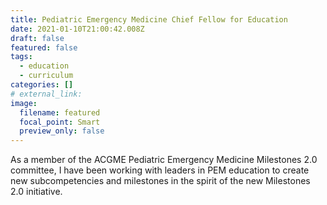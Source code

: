 ```yaml
---
title: Pediatric Emergency Medicine Chief Fellow for Education
date: 2021-01-10T21:00:42.008Z
draft: false
featured: false
tags:
  - education
  - curriculum
categories: []
# external_link:
image:
  filename: featured
  focal_point: Smart
  preview_only: false
---
```

As a member of the ACGME Pediatric Emergency Medicine Milestones 2.0 committee, I have been working with leaders in PEM education to create new subcompetencies and milestones in the spirit of the new Milestones 2.0 initiative. 
